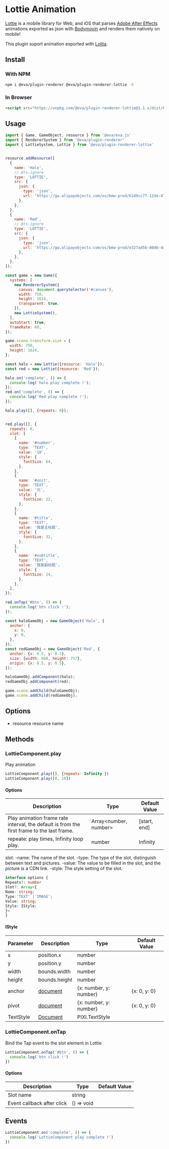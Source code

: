 # Lottie Animation

[Lottie](https://airbnb.design/lottie/) is a mobile library for Web, and iOS that parses [Adobe After Effects](https://www.adobe.com/products/aftereffects.html) animations exported as json with [Bodymovin](https://aescripts.com/bodymovin/) and renders them natively on mobile!

This plugin suport animation exported with [Lolita](https://design.alipay.com/lolita).

## Install

### With NPM
```bash
npm i @eva/plugin-renderer @eva/plugin-renderer-lottie -S
```

### In Browser
```html
<script src="https://unpkg.com/@eva/plugin-renderer-lottie@1.1.x/dist/EVA.plugin.renderer.lottie.min.js"></script>
```

## Usage

```js
import { Game, GameObject, resource } from '@eva/eva.js'
import { RendererSystem } from '@eva/plugin-renderer'
import { LottieSystem, Lottie } from '@eva/plugin-renderer-lottie'


resource.addResource([
  {
    name: 'Halo',
    // @ts-ignore
    type: 'LOTTIE',
    src: {
      json: {
        type: 'json',
        url: 'https://gw.alipayobjects.com/os/bmw-prod/61d9cc77-12de-47a7-b6e5-06c836ce7083.json',
      },
    },
  },
  {
    name: 'Red',
    // @ts-ignore
    type: 'LOTTIE',
    src: {
      json: {
        type: 'json',
        url: 'https://gw.alipayobjects.com/os/bmw-prod/e327ad5b-80d6-4d3f-8ffc-a7dd15350648.json',
      },
    },
  },
]);

const game = new Game({
  systems: [
    new RendererSystem({
      canvas: document.querySelector('#canvas'),
      width: 750,
      height: 1624,
      transparent: true,
    }),
    new LottieSystem(),
  ],
  autoStart: true,
  frameRate: 60,
});

game.scene.transform.size = {
  width: 750,
  height: 1624,
};

const halo = new Lottie({resource: 'Halo'});
const red = new Lottie({resource: 'Red'});

halo.on('complete', () => {
  console.log('halo play complete !');
});
red.on('complete', () => {
  console.log('Red play complete !');
});

halo.play([], {repeats: 0});


red.play([], {
  repeats: 0,
  slot: [
    {
      name: '#number',
      type: 'TEXT',
      value: '10',
      style: {
        fontSize: 64,
      },
    },
    {
      name: '#unit',
      type: 'TEXT',
      value: '元',
      style: {
        fontSize: 22,
      },
    },
    {
      name: '#title',
      type: 'TEXT',
      value: '我是主标题',
      style: {
        fontSize: 32,
      },
    },
    {
      name: '#subtitle',
      type: 'TEXT',
      value: '我是副标题',
      style: {
        fontSize: 24,
      },
    },
  ],
});

red.onTap('#btn', () => {
  console.log('btn click !');
});

const haloGameObj = new GameObject('Halo', {
  anchor: {
    x: 0,
    y: 0,
  },
});
const redGameObj = new GameObject('Red', {
  anchor: {x: 0.5, y: 0.3},
  size: {width: 660, height: 757},
  origin: {x: 0.5, y: 0.5},
});

haloGameObj.addComponent(halo);
redGameObj.addComponent(red);

game.scene.addChild(haloGameObj);
game.scene.addChild(redGameObj);
```

## Options

- resource resource name

## Methods

### LottieComponent.play

Play animation

```js
LottieComponent.play([], {repeats: Infinity })
LottieComponent.play([0, 10])
```

#### Options

| **Description**                                                                            | **Type**              | **Default Value** |
| ------------------------------------------------------------------------------------------ | --------------------- | ----------------- |
| Play animation frame rate interval, the default is from the first frame to the last frame. | Array<number, number> | [start, end]      |
| repeate: play times, Infinity loop play.                                                   | number                | Infinity          |

slot:
-name: The name of the slot.
-type: The type of the slot, distinguish between text and pictures.
-value: The value to be filled in the slot, and the picture is a CDN link.
-style: The style setting of the slot.

```typescript
interface options {
Repeats?: number
Slot?: Array<{
Name: string;
Type:'TEXT' |'IMAGE';
Value: string;
Style: IStyle;
}>
}
```

#### IStyle

| **Parameter** | **Description**                                                                 | **Type**               | **Default Value** |
| ------------- | ------------------------------------------------------------------------------- | ---------------------- | ----------------- |
| x             | position.x                                                                      | number                 |                   |
| y             | position.y                                                                      | number                 |                   |
| width         | bounds.width                                                                    | number                 |                   |
| height        | bounds.height                                                                   | number                 |                   |
| anchor        | [document](http://pixijs.download/release/docs/PIXI.AnimatedSprite.html#anchor) | {x: number, y: number} | {x: 0, y: 0}      |
| pivot         | [document](http://pixijs.download/release/docs/PIXI.AnimatedSprite.html#pivot)  | {x: number, y: number} | {x: 0, y: 0}      |
| TextStyle     | [Document](https://pixijs.io/examples-v4/#/text/text.js)                        | PIXI.TextStyle         |                   |

### LottieComponent.onTap

Bind the Tap event to the slot element in Lottie

```js
LottieComponent.onTap('#btn', () => {
  console.log('btn click !')
})
```

#### Options

| **Description**            | **Type**   | **Default Value** |
| -------------------------- | ---------- | ----------------- |
| Slot name                  | string     |                   |
| Event callback after click | () => void |                   |

## Events

```js
LottieComponent.on('complete', () => {
  console.log('LottieComponent play complete !')
})
```

